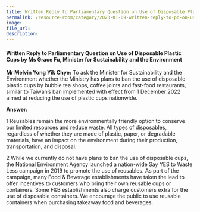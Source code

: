 ```yaml
---  
title: Written Reply to Parliamentary Question on Use of Disposable Plastic Cups by Ms Grace Fu, Minister for Sustainability and the Environment
permalink: /resource-room/category/2023-01-09-written-reply-to-pq-on-use-of-disposable-plastic-cups
image:  
file_url:  
description:  
---  
```

#### Written Reply to Parliamentary Question on Use of Disposable Plastic Cups by Ms Grace Fu, Minister for Sustainability and the Environment

**Mr Melvin Yong Yik Chye:** To ask the Minister for Sustainability and the Environment whether the Ministry has plans to ban the use of disposable plastic cups by bubble tea shops, coffee joints and fast-food restaurants, similar to Taiwan’s ban implemented with effect from 1 December 2022 aimed at reducing the use of plastic cups nationwide. 

**Answer:**

1 Reusables remain the more environmentally friendly option to conserve our limited resources and reduce waste. All types of disposables, regardless of whether they are made of plastic, paper, or degradable materials, have an impact on the environment during their production, transportation, and disposal.  

2 While we currently do not have plans to ban the use of disposable cups, the National Environment Agency launched a nation-wide Say YES to Waste Less campaign in 2019 to promote the use of reusables. As part of the campaign, many Food & Beverage establishments have taken the lead to offer incentives to customers who bring their own reusable cups or containers. Some F&B establishments also charge customers extra for the use of disposable containers. We encourage the public to use reusable containers when purchasing takeaway food and beverages.  
